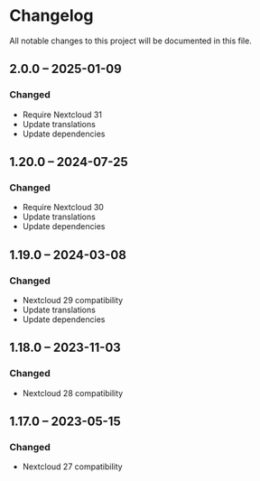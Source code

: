 <!--
  - SPDX-FileCopyrightText: 2019 Nextcloud GmbH and Nextcloud contributors
  - SPDX-License-Identifier: AGPL-3.0-or-later
-->
# Changelog
All notable changes to this project will be documented in this file.

## 2.0.0 – 2025-01-09
### Changed
- Require Nextcloud 31
- Update translations
- Update dependencies

## 1.20.0 – 2024-07-25
### Changed
- Require Nextcloud 30
- Update translations
- Update dependencies

## 1.19.0 – 2024-03-08
### Changed
- Nextcloud 29 compatibility
- Update translations
- Update dependencies

## 1.18.0 – 2023-11-03
### Changed
- Nextcloud 28 compatibility

## 1.17.0 – 2023-05-15
### Changed
- Nextcloud 27 compatibility
